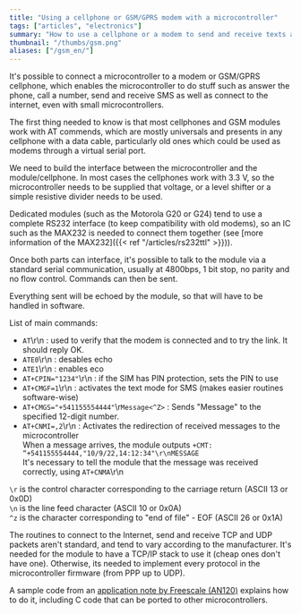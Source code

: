 ```yaml
---
title: "Using a cellphone or GSM/GPRS modem with a microcontroller"
tags: ["articles", "electronics"]
summary: "How to use a cellphone or a modem to send and receive texts and SMS using a microcontroller."
thumbnail: "/thumbs/gsm.png"
aliases: ["/gsm_en/"]
---
```


It's possible to connect a microcontroller to a modem or GSM/GPRS cellphone, which enables the microcontroller to do stuff such as answer the phone, call a number, send and receive SMS as well as connect to the internet, even with small microcontrollers.

The first thing needed to know is that most cellphones and GSM modules work with AT commends, which are mostly universals and presents in any cellphone with a data cable, particularly old ones which could be used as modems through a virtual serial port.

We need to build the interface between the microcontroller and the module/cellphone. In most cases the cellphones work with 3.3 V, so the microcontroller needs to be supplied that voltage, or a level shifter or a simple resistive divider needs to be used.

Dedicated modules (such as the Motorola G20 or G24) tend to use a complete RS232 interface (to keep compatibility with old modems), so an IC such as the MAX232 is needed to connect them together (see [more information of the MAX232]({{< ref "/articles/rs232ttl" >}})).

Once both parts can interface, it's possible to talk to the module via a standard serial communication, usually at 4800bps, 1 bit stop, no parity and no flow control. Commands can then be sent.

Everything sent will be echoed by the module, so that will have to be handled in software.

List of main commands:

* `AT`\r\n : used to verify that the modem is connected and to try the link. It should reply OK.
* `ATE0`\r\n : desables echo
* `ATE1`\r\n : enables eco
* `AT+CPIN="1234"`\r\n : if the SIM has PIN protection, sets the PIN to use 
* `AT+CMGF=1`\r\n : activates the text mode for SMS (makes easier routines software-wise)
* `AT+CMGS="+541155554444"`\r`Message<^Z>` : Sends "Message" to the specified 12-digit number.
* `AT+CNMI=,2`\r\n : Activates the redirection of received messages to the microcontroller\
When a message arrives, the module outputs `+CMT: “+541155554444,"10/9/22,14:12:34"\r\nMESSAGE`\
It's necessary to tell the module that the message was received correctly, using `AT+CNMA`\r\n
		
`\r` is the control character corresponding to the carriage return (ASCII 13 or 0x0D)\
`\n` is the line feed character (ASCII 10 or 0x0A)\
`^z` is the character corresponding to "end of file" - EOF (ASCII 26 or 0x1A)

The routines to connect to the Internet, send and receive TCP and UDP packets aren't standard, and tend to vary according to the manufacturer. It's needed for the module to have a TCP/IP stack to use it (cheap ones don't have one). Otherwise, its needed to implement every protocol in the microcontroller firmware (from PPP up to UDP).

A sample code from an [application note by Freescale (AN120)](http://cache.freescale.com/files/microcontrollers/doc/app_note/AN2120.pdf) explains how to do it, including C code that can be ported to other microcontrollers.

